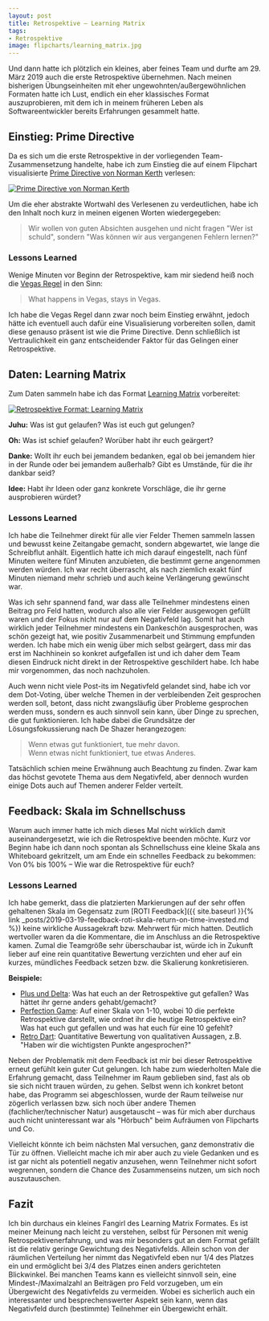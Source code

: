 ```yaml
---
layout: post
title: Retrospektive – Learning Matrix
tags:
- Retrospektive
image: flipcharts/learning_matrix.jpg
---
```


Und dann hatte ich plötzlich ein kleines, aber feines Team und durfte am 29.
März 2019 auch die erste Retrospektive übernehmen. Nach meinen bisherigen
Übungseinheiten mit eher ungewohnten/außergewöhnlichen Formaten hatte ich Lust,
endlich ein eher klassisches Format auszuprobieren, mit dem ich in meinem
früheren Leben als Softwareentwickler bereits Erfahrungen gesammelt hatte.

## Einstieg: Prime Directive

Da es sich um die erste Retrospektive in der vorliegenden Team-Zusammensetzung
handelte, habe ich zum Einstieg die auf einem Flipchart visualisierte
[Prime Directive von Norman Kerth](http://retrospectivewiki.org/index.php?title=The_Prime_Directive)
verlesen:

[![Prime Directive von Norman Kerth]({{site.baseurl}}/assets/img/posts/flipcharts/prime_directive.jpg)]({{site.baseurl}}/assets/img/posts/flipcharts/prime_directive.jpg)

Um die eher abstrakte Wortwahl des Verlesenen zu verdeutlichen, habe ich den
Inhalt noch kurz in meinen eigenen Worten wiedergegeben:

> Wir wollen von guten Absichten ausgehen und nicht fragen "Wer ist schuld",
sondern "Was können wir aus vergangenen Fehlern lernen?"

### Lessons Learned

Wenige Minuten vor Beginn der Retrospektive, kam mir siedend heiß noch die
[Vegas Regel](https://t2informatik.de/wissen-kompakt/vegas-regel/) in den Sinn:

> What happens in Vegas, stays in Vegas.

Ich habe die Vegas Regel dann zwar noch beim Einstieg erwähnt, jedoch hätte ich
eventuell auch dafür eine Visualisierung vorbereiten sollen, damit diese genauso
präsent ist wie die Prime Directive. Denn schließlich ist Vertraulichkeit ein
ganz entscheidender Faktor für das Gelingen einer Retrospektive.

## Daten: Learning Matrix

Zum Daten sammeln habe ich das Format [Learning Matrix](https://retromat.org/de/?id=9)
vorbereitet:

[![Retrospektive Format: Learning Matrix]({{site.baseurl}}/assets/img/posts/flipcharts/learning_matrix.jpg)]({{site.baseurl}}/assets/img/posts/flipcharts/learning_matrix.jpg)

**Juhu:** Was ist gut gelaufen? Was ist euch gut gelungen?

**Oh:** Was ist schief gelaufen? Worüber habt ihr euch geärgert?

**Danke:** Wollt ihr euch bei jemandem bedanken, egal ob bei jemandem hier in
  der Runde oder bei jemandem außerhalb? Gibt es Umstände, für die ihr dankbar
  seid?

**Idee:** Habt ihr Ideen oder ganz konkrete Vorschläge, die ihr gerne
  ausprobieren würdet?

### Lessons Learned

Ich habe die Teilnehmer direkt für alle vier Felder Themen sammeln lassen und
bewusst keine Zeitangabe gemacht, sondern abgewartet, wie lange die Schreibflut
anhält. Eigentlich hatte ich mich darauf eingestellt, nach fünf Minuten weitere
fünf Minuten anzubieten, die bestimmt gerne angenommen werden würden. Ich war
recht überrascht, als nach ziemlich exakt fünf Minuten niemand mehr schrieb und
auch keine Verlängerung gewünscht war.

Was ich sehr spannend fand, war dass alle Teilnehmer mindestens einen Beitrag
pro Feld hatten, wodurch also alle vier Felder ausgewogen gefüllt waren und der
Fokus nicht nur auf dem Negativfeld lag. Somit hat auch wirklich jeder
Teilnehmer mindestens ein Dankeschön ausgesprochen, was schön gezeigt hat, wie
positiv Zusammenarbeit und Stimmung empfunden werden. Ich habe mich ein wenig
über mich selbst geärgert, dass mir das erst im Nachhinein so konkret
aufgefallen ist und ich daher dem Team diesen Eindruck nicht direkt in der
Retrospektive geschildert habe. Ich habe mir vorgenommen, das noch nachzuholen.

Auch wenn nicht viele Post-its im Negativfeld gelandet sind, habe ich vor dem
Dot-Voting, über welche Themen in der verbleibenden Zeit gesprochen werden soll,
betont, dass nicht zwangsläufig über Probleme gesprochen werden muss, sondern es
auch sinnvoll sein kann, über Dinge zu sprechen, die gut funktionieren. Ich habe
dabei die Grundsätze der Lösungsfokussierung nach De Shazer herangezogen:

> Wenn etwas gut funktioniert, tue mehr davon.<br/>
> Wenn etwas nicht funktioniert, tue etwas Anderes.

Tatsächlich schien meine Erwähnung auch Beachtung zu finden. Zwar kam das höchst
gevotete Thema aus dem Negativfeld, aber dennoch wurden einige Dots auch auf
Themen anderer Felder verteilt.

## Feedback: Skala im Schnellschuss

Warum auch immer hatte ich mich dieses Mal nicht wirklich damit
auseinandergesetzt, wie ich die Retrospektive beenden möchte. Kurz vor Beginn
habe ich dann noch spontan als Schnellschuss eine kleine Skala ans Whiteboard
gekritzelt, um am Ende ein schnelles Feedback zu bekommen:<br/>
Von 0% bis 100% – Wie war die Retrospektive für euch?

### Lessons Learned

Ich habe gemerkt, dass die platzierten Markierungen auf der sehr offen
gehaltenen Skala im Gegensatz zum [ROTI Feedback]({{ site.baseurl }}{% link _posts/2019-03-19-feedback-roti-skala-return-on-time-invested.md %}) keine wirkliche Aussagekraft
bzw. Mehrwert für mich hatten. Deutlich wertvoller waren da die Kommentare, die
im Anschluss an die Retrospektive kamen. Zumal die Teamgröße sehr überschaubar
ist, würde ich in Zukunft lieber auf eine rein quantitative Bewertung verzichten
und eher auf ein kurzes, mündliches Feedback setzen bzw. die Skalierung
konkretisieren.

**Beispiele:**

* [Plus und Delta](https://retromat.org/de/?id=40): Was hat euch an
  der Retrospektive gut gefallen? Was hättet ihr gerne anders gehabt/gemacht?
* [Perfection Game](https://www.benlinders.com/2014/getting-feedback-with-the-perfection-game/):
  Auf einer Skala von 1-10, wobei 10 die perfekte Retrospektive darstellt, wie
  ordnet ihr die heutige Retrospektive ein? Was hat euch gut gefallen und was
  hat euch für eine 10 gefehlt?
* [Retro Dart](https://retromat.org/de/?id=83): Quantitative Bewertung von
  qualitativen Aussagen, z.B. "Haben wir die wichtigsten Punkte angesprochen?"

Neben der Problematik mit dem Feedback ist mir bei dieser Retrospektive erneut
gefühlt kein guter Cut gelungen. Ich habe zum wiederholten Male die Erfahrung
gemacht, dass Teilnehmer im Raum geblieben sind, fast als ob sie sich nicht
trauen würden, zu gehen. Selbst wenn ich konkret betont habe, das Programm sei
abgeschlossen, wurde der Raum teilweise nur zögerlich verlassen bzw. sich noch
über andere Themen (fachlicher/technischer Natur) ausgetauscht – was für mich
aber durchaus auch nicht uninteressant war als "Hörbuch" beim Aufräumen von
Flipcharts und Co.

Vielleicht könnte ich beim nächsten Mal versuchen, ganz demonstrativ die Tür zu
öffnen. Vielleicht mache ich mir aber auch zu viele Gedanken und es ist gar
nicht als potentiell negativ anzusehen, wenn Teilnehmer nicht sofort wegrennen,
sondern die Chance des Zusammenseins nutzen, um sich noch auszutauschen.

## Fazit

Ich bin durchaus ein kleines Fangirl des Learning Matrix Formates. Es ist meiner
Meinung nach leicht zu verstehen, selbst für Personen mit wenig
Retrospektivenerfahrung, und was mir besonders gut an dem Format gefällt ist die
relativ geringe Gewichtung des Negativfelds. Allein schon von der räumlichen
Verteilung her nimmt das Negativfeld eben nur 1/4 des Platzes ein und ermöglicht
bei 3/4 des Platzes einen anders gerichteten Blickwinkel. Bei manchen Teams kann
es vielleicht sinnvoll sein, eine Mindest-/Maximalzahl an Beiträgen pro Feld
vorzugeben, um ein Übergewicht des Negativfelds zu vermeiden. Wobei es
sicherlich auch ein interessanter und besprechenswerter Aspekt sein kann, wenn
das Negativfeld durch (bestimmte) Teilnehmer ein Übergewicht erhält.
